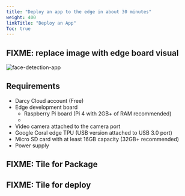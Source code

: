 ```yaml
---
title: "Deploy an app to the edge in about 30 minutes"
weight: 400
linkTitle: "Deploy an App"
Toc: true
---
```

## FIXME: replace image with edge board visual
![face-detection-app](/images/guide-ai-app-hero.jpg)

## Requirements
- Darcy Cloud account (Free)
- Edge development board
    - Raspberry Pi board (Pi 4 with 2GB+ of RAM recommended)
    - 
- Video camera attached to the camera port
- Google Coral edge TPU (USB version attached to USB 3.0 port)
- Micro SD card with at least 16GB capacity (32GB+ recommended)
- Power supply

## FIXME: Tile for Package

## FIXME: Tile for deploy
